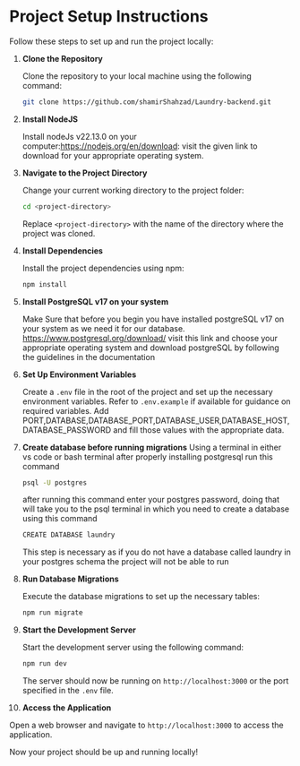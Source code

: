 # Project Setup Instructions

Follow these steps to set up and run the project locally:

1. **Clone the Repository**

   Clone the repository to your local machine using the following command:

   ```bash
   git clone https://github.com/shamirShahzad/Laundry-backend.git
   ```

2. **Install NodeJS**

    Install nodeJs v22.13.0 on your computer:<https://nodejs.org/en/download>:
    visit the given link to download for your appropriate operating system.

3. **Navigate to the Project Directory**

   Change your current working directory to the project folder:

   ```bash
   cd <project-directory>
   ```

   Replace `<project-directory>` with the name of the directory where the project was cloned.

4. **Install Dependencies**

   Install the project dependencies using npm:

   ```bash
   npm install
   ```

5. **Install PostgreSQL v17 on your system**

    Make Sure that before you begin you have installed postgreSQL v17 on your system as we need it for our database.
    <https://www.postgresql.org/download/> visit this link and choose your appropriate operating system and download postgreSQL by following the guidelines in the documentation

6. **Set Up Environment Variables**

   Create a `.env` file in the root of the project and set up the necessary environment variables. Refer to `.env.example` if available for guidance on required variables. Add PORT,DATABASE,DATABASE_PORT,DATABASE_USER,DATABASE_HOST,DATABASE_PASSWORD and fill those values with the appropriate data.

7. **Create database before running migrations**
   Using a terminal in either vs code or bash terminal after properly installing postgresql run this command

   ```bash
   psql -U postgres
   ```

   after running this command enter your postgres password, doing that  will take you to the psql terminal in which you need to create a database using this command

   ```bash
   CREATE DATABASE laundry
   ```

   This step is necessary as if you do not have a database called laundry in your postgres schema the project will not be able to run

8. **Run Database Migrations**

   Execute the database migrations to set up the necessary tables:

   ```bash
   npm run migrate
   ```

9. **Start the Development Server**

   Start the development server using the following command:

   ```bash
   npm run dev
   ```

   The server should now be running on `http://localhost:3000` or the port specified in the `.env` file.

10. **Access the Application**

   Open a web browser and navigate to `http://localhost:3000` to access the application.

Now your project should be up and running locally!
